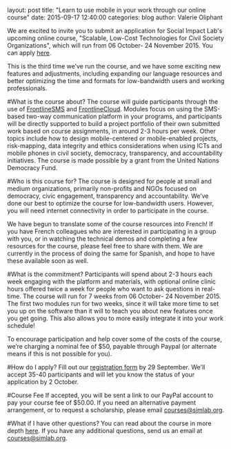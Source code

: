 layout: post
title:  "Learn to use mobile in your work through our online course"
date:   2015-09-17 12:40:00
categories: blog
author: Valerie Oliphant

We are excited to invite you to submit an application for Social Impact Lab's upcoming online course, "Scalable, Low-Cost Technologies for Civil Society Organizations", which will run from 06 October- 24 November 2015. You can apply [here](http://courses.simlab.org/sign-up/).

This is the third time we’ve run the course, and we have some exciting new features and adjustments, including expanding our language resources and better optimizing the time and formats for low-bandwidth users and working professionals.

#What is the course about?
The course will guide participants through the use of [FrontlineSMS](http://www.frontlinesms.com/technologies/frontlinesms-overview/) and [FrontlineCloud](http://www.frontlinesms.com/technologies/frontlinecloud-overview/).  Modules focus on using the SMS-based two-way communication platform in your programs, and participants will be directly supported to build a project portfolio of their own submitted work based on course assignments, in around 2-3 hours per week. Other topics include how to design mobile-centered or mobile-enabled projects, risk-mapping, data integrity and ethics considerations when using ICTs and mobile phones in civil society, democracy, transparency, and accountability initiatives. The course is made possible by a grant from the United Nations Democracy Fund.

#Who is this course for?
The course is designed for people at small and medium organizations, primarily non-profits and NGOs focused on democracy, civic engagement, transparency and accountability. We’ve done our best to optimize the course for low-bandwidth users. However, you will need internet connectivity in order to participate in the course.

We have begun to translate some of the course resources into French! If you have French colleagues who are interested in participating in a group with you, or in watching the technical demos and completing a few resources for the course, please feel free to share with them. We are currently in the process of doing the same for Spanish, and hope to have these available soon as well.

#What is the commitment?
Participants will spend about 2-3 hours each week engaging with the platform and materials, with optional online clinic hours offered twice a week for people who want to ask questions in real-time. The course will run for 7 weeks from 06 October- 24 November 2015. The first two modules run for two weeks, since it will take more time to set you up on the software than it will to teach you about new features once you get going. This also allows you to more easily integrate it into your work schedule!

To encourage participation and help cover some of the costs of the course, we’re charging a nominal fee of $50, payable through Paypal (or alternate means if this is not possible for you).

#How do I apply?
Fill out our [registration form](http://courses.frontlinesms.com/sign-up/) by 29 September. We'll accept 35-40 participants and will let you know the status of your application by 2 October.

#Course Fee
If accepted, you will be sent a link to our PayPal account to pay your course fee of $50.00.  If you need an alternative payment arrangement, or to request a scholarship, please email [courses@simlab.org](mailto:courses@simlab.org).

#What if I have other questions?
You can read about the course in more depth [here](http://courses.simlab.org/how-it-works/). If you have any additional questions, send us an email at [courses@simlab.org](mailto:courses@simlab.org).
